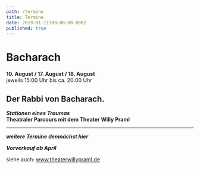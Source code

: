 ```yaml
---
path: /termine
title: Termine
date: 2019-01-11T00:00:00.000Z
published: true
---
```


# Bacharach
**10. August /  17. August / 18. August**   
jeweils 15:00 Uhr bis ca. 20:00 Uhr   
## Der Rabbi von Bacharach.
***Stationen eines Traumas***    
**Theatraler Parcours mit dem Theater Willy Praml**   




---

***weitere Termine demnächst hier***      

***Vorverkauf ab April***     

siehe auch: www.theaterwillypraml.de  
